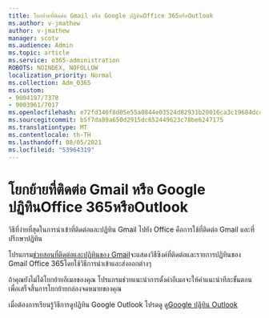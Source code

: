 ```yaml
---
title: โยกย้ายที่ติดต่อ Gmail หรือ Google ปฏิทินOffice 365หรือOutlook
ms.author: v-jmathew
author: v-jmathew
manager: scotv
ms.audience: Admin
ms.topic: article
ms.service: o365-administration
ROBOTS: NOINDEX, NOFOLLOW
localization_priority: Normal
ms.collection: Adm_O365
ms.custom:
- 9004197/7378
- 9003961/7017
ms.openlocfilehash: e72fd346f8d05e55a0844e03524d82931b20016ca3c19684dc4cd12f3df621a3
ms.sourcegitcommit: b5f7da89a650d2915dc652449623c78be6247175
ms.translationtype: MT
ms.contentlocale: th-TH
ms.lasthandoff: 08/05/2021
ms.locfileid: "53964319"
---
```

# <a name="migrate-gmail-contacts-or-google-calendars-to-office-365-or-outlook"></a>โยกย้ายที่ติดต่อ Gmail หรือ Google ปฏิทินOffice 365หรือOutlook

วิธีที่ง่ายที่สุดในการนําเข้าที่ติดต่อและปฏิทิน Gmail ไปยัง Office คือการใช้ที่ติดต่อ Gmail และที่ปรึกษาปฏิทิน

โปรแกรม[ช่วยสอนที่ติดต่อและปฏิทินของ Gmail](https://go.microsoft.com/fwlink/?linkid=2134386)จะแสดงวิธีซิงค์ที่ติดต่อและรายการปฏิทินของ Gmail Office 365โดยใช้วิธีการนําเข้าและส่งออกต่างๆ

ถ้าคุณยังไม่ได้โยกย้ายอีเมลของคุณ โปรแกรมช่วยแนะนําการตั้งค่าอีเมล[](https://go.microsoft.com/fwlink/?linkid=2133951)จะให้คําแนะนําทีละขั้นตอนเพื่อเสร็จสิ้นการโยกย้ายกล่องจดหมายของคุณ

เมื่อต้องการเรียนรู้วิธีการดูปฏิทิน Google Outlook โปรดดู ดู[Google ปฏิทิน Outlook](https://go.microsoft.com/fwlink/?linkid=2083939)
